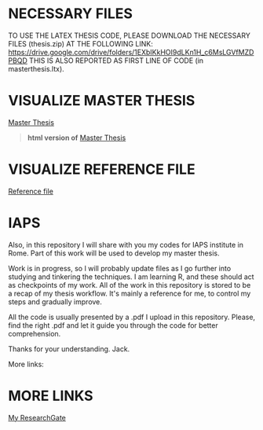 # NECESSARY FILES
TO USE THE LATEX THESIS CODE, PLEASE DOWNLOAD THE NECESSARY FILES (thesis.zip) AT THE FOLLOWING LINK:
https://drive.google.com/drive/folders/1EXbIKkHOI9dLKn1H_c6MsLGVfMZDPBQD
THIS IS ALSO REPORTED AS FIRST LINE OF CODE (in masterthesis.ltx).

<html>
<body>

<h1>VISUALIZE MASTER THESIS</h1>

<p><a href="https://github.com/minimocomunemultiplo/Master/blob/main/Master%20Thesis.pdf">Master Thesis</a></p>

</body>
</html>

> **html version of**
[Master Thesis](https://htmlpreview.github.io/?https://drive.google.com/file/d/1QCJ33MiRUrHQwZZQ7F91sshMYSSGh4vw/view?usp=drive_link)

<html>
<body>

<h1>VISUALIZE REFERENCE FILE</h1>

<p><a href="https://github.com/minimocomunemultiplo/Master/blob/main/mybib.ltx">Reference file</a></p>

</body>
</html>

# IAPS
Also, in this repository I will share with you my codes for IAPS institute in Rome. Part of this work will be used to develop my master thesis.

Work is in progress, so I will probably update files as I go further into studying and tinkering the techniques. I am learning R, and these should act as checkpoints of my work.
All of the work in this repository is stored to be a recap of my thesis workflow. It's mainly a reference for me, to control my steps and gradually improve.

All the code is usually presented by a .pdf I upload in this repository. Please, find the right .pdf and let it guide you through the code for better comprehension.

Thanks for your understanding.
Jack.

More links:
<html>
<body>

<h1>MORE LINKS</h1>

<p><a href="https://www.researchgate.net/profile/Giacomo-Panza-2">My ResearchGate</a></p>

</body>
</html>


